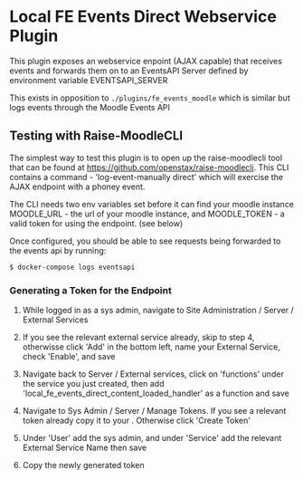 # Local FE Events Direct Webservice Plugin 

This plugin exposes an webservice enpoint (AJAX capable) that receives events and forwards them on to an EventsAPI Server defined by environment variable EVENTSAPI_SERVER

This exists in opposition to `./plugins/fe_events_moodle` which is similar but logs events through the Moodle Events API

## Testing with Raise-MoodleCLI

The simplest way to test this plugin is to open up the raise-moodlecli tool that can be found at https://github.com/openstax/raise-moodlecli. This CLI contains a command - 'log-event-manually direct' which will exercise the AJAX endpoint with a phoney event. 

The CLI needs two env variables set before it can find your moodle instance MOODLE_URL - the url of your moodle instance, and MOODLE_TOKEN - a valid token for using the endpoint. (see below)

Once configured, you should be able to see requests being forwarded to the events api by running:
```bash
$ docker-compose logs eventsapi
```

### Generating a Token for the Endpoint

1. While logged in as a sys admin, navigate to Site Administration / Server / External Services 
2. If you see the relevant external service already, skip to step 4, otherwisse click 'Add' in the bottom left, name your External Service, check 'Enable', and save
3. Navigate back to Server / External services, click on 'functions' under the service you just created, then add 'local_fe_events_direct_content_loaded_handler' as a function and save

4. Navigate to Sys Admin / Server / Manage Tokens. If you see a relevant token already copy it to your . Otherwise click 'Create Token'
5. Under 'User' add the sys admin, and under 'Service' add the relevant External Service Name then save
6. Copy the newly generated token



